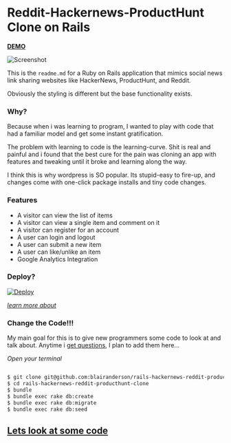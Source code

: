# Reddit-Hackernews-ProductHunt Clone on Rails

**[DEMO](https://hackernews-rails-clone.herokuapp.com/)**

![Screenshot](https://cdn.rawgit.com/blairanderson/rails-hackernews-reddit-producthunt-clone/master/public/screenshot.png)

This is the `readme.md` for a Ruby on Rails application that mimics social news link sharing websites like HackerNews, ProductHunt, and Reddit.

Obviously the styling is different but the base functionality exists.

### Why?

Because when i was learning to program, I wanted to play with code that had a familiar model and get some instant gratification.

The problem with learning to code is the learning-curve. Shit is real and painful and i found that the best cure for the pain was cloning an app with features and tweaking until it broke and learning along the way.

I think this is why wordpress is SO popular. Its stupid-easy to fire-up, and changes come with one-click package installs and tiny code changes.



### Features

- A visitor can view the list of items
- A visitor can view a single item and comment on it
- A visitor can register for an account
- A user can login and logout
- A user can submit a new item
- A user can like/unlike an item
- Google Analytics Integration


### Deploy?

[![Deploy](https://www.herokucdn.com/deploy/button.png)](https://heroku.com/deploy)

*[learn more about](https://devcenter.heroku.com/articles/app-json-schema)*

### Change the Code!!!

My main goal for this is to give new programmers some code to look at and talk about. Anytime i [get questions](https://github.com/blairanderson/rails-hackernews-reddit-producthunt-clone/issues), I plan to add them here...

*Open your terminal*

```bash

$ git clone git@github.com:blairanderson/rails-hackernews-reddit-producthunt-clone.git
$ cd rails-hackernews-reddit-producthunt-clone
$ bundle
$ bundle exec rake db:create
$ bundle exec rake db:migrate
$ bundle exec rake db:seed

```

## [Lets look at some code](/HOWTORAILS.md)

